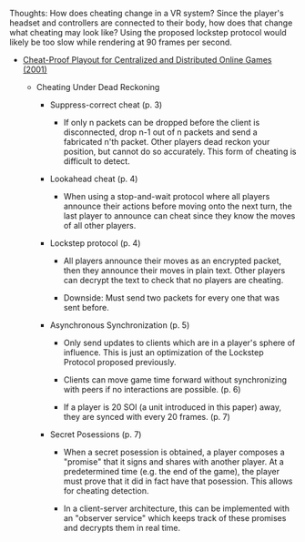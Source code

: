 Thoughts: How does cheating change in a VR system? Since the player's headset
and controllers are connected to their body, how does that change what cheating
may look like? Using the proposed lockstep protocol would likely be too slow
while rendering at 90 frames per second.

- [Cheat-Proof Playout for Centralized and Distributed Online Games
  (2001)](http://citeseer.ist.psu.edu/viewdoc/download;jsessionid=9523AE244079D1A67E338D07D0D5613D?doi=10.1.1.29.2060&rep=rep1&type=pdf)

  - Cheating Under Dead Reckoning

    - Suppress-correct cheat (p. 3)

      - If only n packets can be dropped before the client is disconnected,
        drop n-1 out of n packets and send a fabricated n'th packet. Other
        players dead reckon your position, but cannot do so accurately. This
        form of cheating is difficult to detect.

    - Lookahead cheat (p. 4)

      - When using a stop-and-wait protocol where all players announce their
        actions before moving onto the next turn, the last player to announce
        can cheat since they know the moves of all other players.

    - Lockstep protocol (p. 4)

      - All players announce their moves as an encrypted packet, then they
        announce their moves in plain text. Other players can decrypt the text
        to check that no players are cheating.

      - Downside: Must send two packets for every one that was sent before.

    - Asynchronous Synchronization (p. 5)

      - Only send updates to clients which are in a player's sphere of
        influence. This is just an optimization of the Lockstep Protocol
        proposed previously.

      - Clients can move game time forward without synchronizing with peers if
        no interactions are possible. (p. 6)

      - If a player is 20 SOI (a unit introduced in this paper) away, they are
        synced with every 20 frames. (p. 7)

    - Secret Posessions (p. 7)

      - When a secret posession is obtained, a player composes a "promise" that
        it signs and shares with another player. At a predetermined time (e.g.
        the end of the game), the player must prove that it did in fact have
        that posession. This allows for cheating detection.

      - In a client-server architecture, this can be implemented with an
        "observer service" which keeps track of these promises and decrypts them
        in real time.


